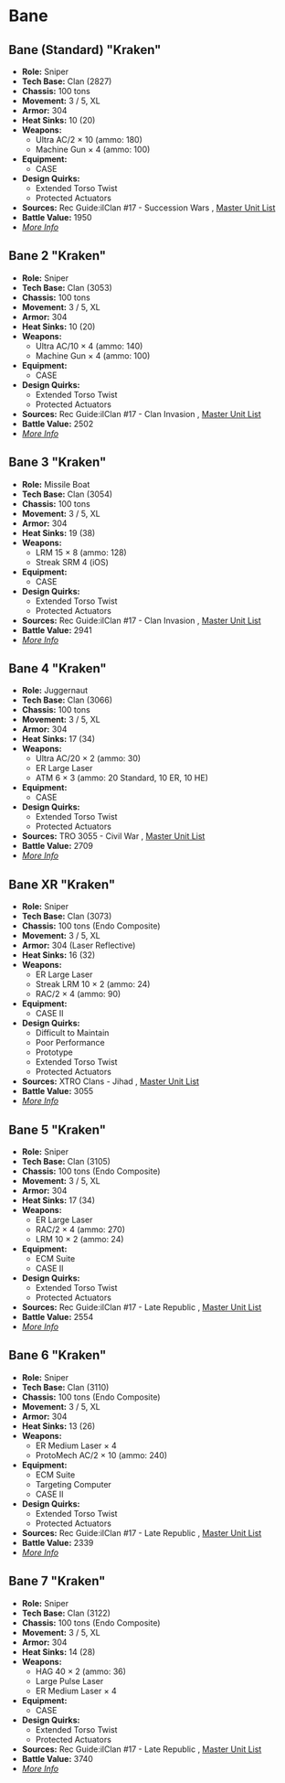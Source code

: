 # Bane 

## Bane (Standard) "Kraken" 

- **Role:** Sniper 
- **Tech Base:** Clan (2827) 
- **Chassis:** 100 tons 
- **Movement:** 3 / 5, XL 
- **Armor:** 304 
- **Heat Sinks:** 10 (20) 
- **Weapons:** 
  - Ultra AC/2 × 10 (ammo: 180) 
  - Machine Gun × 4 (ammo: 100) 
- **Equipment:** 
  - CASE 
- **Design Quirks:** 
  - Extended Torso Twist 
  - Protected Actuators 
- **Sources:** Rec Guide:ilClan #17 - Succession Wars , [Master Unit List](http://masterunitlist.info/Unit/Details/1841/kraken-bane-standard) 
- **Battle Value:** 1950 
- [*More Info*](bane/bane_standard.md) 

## Bane 2 "Kraken" 

- **Role:** Sniper 
- **Tech Base:** Clan (3053) 
- **Chassis:** 100 tons 
- **Movement:** 3 / 5, XL 
- **Armor:** 304 
- **Heat Sinks:** 10 (20) 
- **Weapons:** 
  - Ultra AC/10 × 4 (ammo: 140) 
  - Machine Gun × 4 (ammo: 100) 
- **Equipment:** 
  - CASE 
- **Design Quirks:** 
  - Extended Torso Twist 
  - Protected Actuators 
- **Sources:** Rec Guide:ilClan #17 - Clan Invasion , [Master Unit List](http://masterunitlist.info/Unit/Details/1842/kraken-bane-2) 
- **Battle Value:** 2502 
- [*More Info*](bane/bane_2.md) 

## Bane 3 "Kraken" 

- **Role:** Missile Boat 
- **Tech Base:** Clan (3054) 
- **Chassis:** 100 tons 
- **Movement:** 3 / 5, XL 
- **Armor:** 304 
- **Heat Sinks:** 19 (38) 
- **Weapons:** 
  - LRM 15 × 8 (ammo: 128) 
  - Streak SRM 4 (iOS) 
- **Equipment:** 
  - CASE 
- **Design Quirks:** 
  - Extended Torso Twist 
  - Protected Actuators 
- **Sources:** Rec Guide:ilClan #17 - Clan Invasion , [Master Unit List](http://masterunitlist.info/Unit/Details/1843/kraken-bane-3) 
- **Battle Value:** 2941 
- [*More Info*](bane/bane_3.md) 

## Bane 4 "Kraken" 

- **Role:** Juggernaut 
- **Tech Base:** Clan (3066) 
- **Chassis:** 100 tons 
- **Movement:** 3 / 5, XL 
- **Armor:** 304 
- **Heat Sinks:** 17 (34) 
- **Weapons:** 
  - Ultra AC/20 × 2 (ammo: 30) 
  - ER Large Laser 
  - ATM 6 × 3 (ammo: 20 Standard, 10 ER, 10 HE) 
- **Equipment:** 
  - CASE 
- **Design Quirks:** 
  - Extended Torso Twist 
  - Protected Actuators 
- **Sources:** TRO 3055 - Civil War , [Master Unit List](http://masterunitlist.info/Unit/Details/1844/kraken-bane-4) 
- **Battle Value:** 2709 
- [*More Info*](bane/bane_4.md) 

## Bane XR "Kraken" 

- **Role:** Sniper 
- **Tech Base:** Clan (3073) 
- **Chassis:** 100 tons (Endo Composite) 
- **Movement:** 3 / 5, XL 
- **Armor:** 304 (Laser Reflective) 
- **Heat Sinks:** 16 (32) 
- **Weapons:** 
  - ER Large Laser 
  - Streak LRM 10 × 2 (ammo: 24) 
  - RAC/2 × 4 (ammo: 90) 
- **Equipment:** 
  - CASE II 
- **Design Quirks:** 
  - Difficult to Maintain 
  - Poor Performance 
  - Prototype 
  - Extended Torso Twist 
  - Protected Actuators 
- **Sources:** XTRO Clans - Jihad , [Master Unit List](http://masterunitlist.info/Unit/Details/4463/kraken-bane-xr) 
- **Battle Value:** 3055 
- [*More Info*](bane/bane_xr.md) 

## Bane 5 "Kraken" 

- **Role:** Sniper 
- **Tech Base:** Clan (3105) 
- **Chassis:** 100 tons (Endo Composite) 
- **Movement:** 3 / 5, XL 
- **Armor:** 304 
- **Heat Sinks:** 17 (34) 
- **Weapons:** 
  - ER Large Laser 
  - RAC/2 × 4 (ammo: 270) 
  - LRM 10 × 2 (ammo: 24) 
- **Equipment:** 
  - ECM Suite 
  - CASE II 
- **Design Quirks:** 
  - Extended Torso Twist 
  - Protected Actuators 
- **Sources:** Rec Guide:ilClan #17 - Late Republic , [Master Unit List](http://masterunitlist.info/Unit/Details/8242/kraken-bane-5) 
- **Battle Value:** 2554 
- [*More Info*](bane/bane_5.md) 

## Bane 6 "Kraken" 

- **Role:** Sniper 
- **Tech Base:** Clan (3110) 
- **Chassis:** 100 tons (Endo Composite) 
- **Movement:** 3 / 5, XL 
- **Armor:** 304 
- **Heat Sinks:** 13 (26) 
- **Weapons:** 
  - ER Medium Laser × 4 
  - ProtoMech AC/2 × 10 (ammo: 240) 
- **Equipment:** 
  - ECM Suite 
  - Targeting Computer 
  - CASE II 
- **Design Quirks:** 
  - Extended Torso Twist 
  - Protected Actuators 
- **Sources:** Rec Guide:ilClan #17 - Late Republic , [Master Unit List](http://masterunitlist.info/Unit/Details/8243/kraken-bane-6) 
- **Battle Value:** 2339 
- [*More Info*](bane/bane_6.md) 

## Bane 7 "Kraken" 

- **Role:** Sniper 
- **Tech Base:** Clan (3122) 
- **Chassis:** 100 tons (Endo Composite) 
- **Movement:** 3 / 5, XL 
- **Armor:** 304 
- **Heat Sinks:** 14 (28) 
- **Weapons:** 
  - HAG 40 × 2 (ammo: 36) 
  - Large Pulse Laser 
  - ER Medium Laser × 4 
- **Equipment:** 
  - CASE 
- **Design Quirks:** 
  - Extended Torso Twist 
  - Protected Actuators 
- **Sources:** Rec Guide:ilClan #17 - Late Republic , [Master Unit List](http://masterunitlist.info/Unit/Details/4463/kraken-bane-xr) 
- **Battle Value:** 3740 
- [*More Info*](bane/bane_7.md) 

